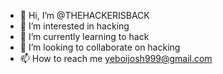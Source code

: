 - 👋 Hi, I’m @THEHACKERISBACK
- 👀 I’m interested in hacking
- 🌱 I’m currently learning to hack
- 💞️ I’m looking to collaborate on hacking
- 📫 How to reach me yeboijosh999@gmail.com

<!---
THEHACKERISBACK/THEHACKERISBACK is a ✨ special ✨ repository because its `README.md` (this file) appears on your GitHub profile.
You can click the Preview link to take a look at your changes.
--->
